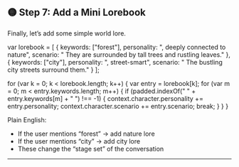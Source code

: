 ## 🟡 Step 7: Add a Mini Lorebook

Finally, let’s add some simple world lore.

var lorebook = \[
{ keywords: \["forest"], personality: ", deeply connected to nature", scenario: " They are surrounded by tall trees and rustling leaves." },
{ keywords: \["city"], personality: ", street-smart", scenario: " The bustling city streets surround them." }
];

for (var k = 0; k < lorebook.length; k++) {
var entry = lorebook\[k];
for (var m = 0; m < entry.keywords.length; m++) {
if (padded.indexOf(" " + entry.keywords\[m] + " ") !== -1) {
context.character.personality += entry.personality;
context.character.scenario += entry.scenario;
break;
}
}
}

Plain English:

* If the user mentions “forest” → add nature lore
* If the user mentions “city” → add city lore
* These change the “stage set” of the conversation

---
